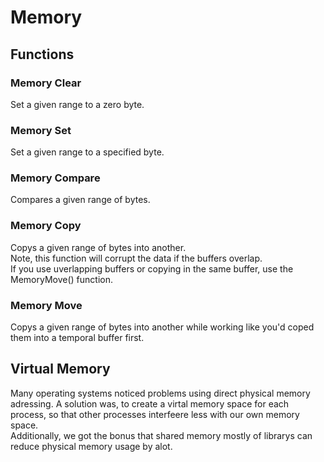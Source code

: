 # Memory

## Functions

### Memory Clear
Set a given range to a zero byte.

### Memory Set
Set a given range to a specified byte.

### Memory Compare
Compares a given range of bytes.

### Memory Copy
Copys a given range of bytes into another.<br>
Note, this function will corrupt the data if the buffers overlap.<br>
If you use uverlapping buffers or copying in the same buffer, use the MemoryMove() function.

### Memory Move
Copys a given range of bytes into another while working like you'd coped them into a temporal buffer first.

## Virtual Memory
Many operating systems noticed problems using direct physical memory adressing.<bs>
A solution was, to create a virtal memory space for each process, so that other processes interfeere less with our own memory space.<br>
Additionally, we got the bonus that shared memory mostly of librarys can reduce physical memory usage by alot.